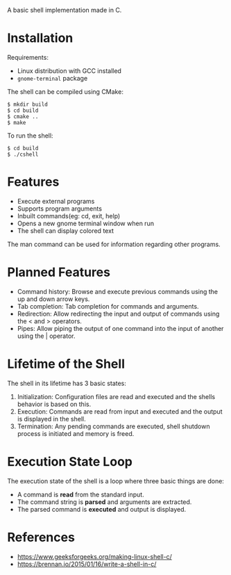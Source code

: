 A basic shell implementation made in C.

# Installation
Requirements:  
- Linux distribution with GCC installed
- `gnome-terminal` package

The shell can be compiled using CMake:
```
$ mkdir build
$ cd build
$ cmake ..
$ make
```

To run the shell:
```
$ cd build
$ ./cshell
```

# Features
- Execute external programs
- Supports program arguments
- Inbuilt commands(eg: cd, exit, help)
- Opens a new gnome terminal window when run
- The shell can display colored text

The man command can be used for information regarding other programs.

# Planned Features
- Command history: Browse and execute previous commands using the up and down arrow keys.
- Tab completion: Tab completion for commands and arguments.
- Redirection: Allow redirecting the input and output of commands using the < and > operators.
- Pipes: Allow piping the output of one command into the input of another using the | operator.

# Lifetime of the Shell
The shell in its lifetime has 3 basic states:
1. Initialization: Configuration files are read and executed and the shells behavior is based on this.
2. Execution: Commands are read from input and executed and the output is displayed in the shell.
3. Termination: Any pending commands are executed, shell shutdown process is initiated and memory is freed.

# Execution State Loop
The execution state of the shell is a loop where three basic things are done:
- A command is __read__ from the standard input.
- The command string is __parsed__ and arguments are extracted.
- The parsed command is __executed__ and output is displayed.

# References
- https://www.geeksforgeeks.org/making-linux-shell-c/
- https://brennan.io/2015/01/16/write-a-shell-in-c/
